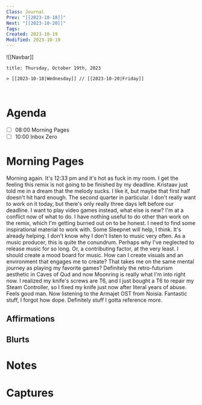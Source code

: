 ```yaml
---
Class: Journal
Prev: "[[2023-10-18]]"
Next: "[[2023-10-20]]"
Tags: 
Created: 2023-10-19
Modified: 2023-10-19
---
```


![[Navbar]]

```ad-date
title: Thursday, October 19th, 2023

> [[2023-10-18|Wednesday]] // [[2023-10-20|Friday]]



```

# Agenda

- [ ] 08:00 Morning Pages
- [ ] 10:00 Inbox Zero

# Morning Pages

Morning again. It's 12:33 pm and it's hot as fuck in my room. I get the feeling this remix is not going to be finished by my deadline. Kristaav just told me in a dream that the melody sucks. I like it, but maybe that first half doesn't hit hard enough. The second quarter in particular. I don't really want to work on it today, but there's only really three days left before our deadline. I want to play video games instead, what else is new? I'm at a conflict now of what to do. I have nothing useful to do other than work on the remix, which I'm getting burned out on to be honest. I need to find some inspirational material to work with. Some Sleepnet will help, I think. It's already helping. I don't know why I don't listen to music very often. As a music producer, this is quite the conundrum. Perhaps why I've neglected to release music for so long. Or, a contributing factor, at the very least. I should create a mood board for music. How can I create visuals and an environment that engages me to create? That takes me on the same mental journey as playing my favorite games? Definitely the retro-futurism aesthetic in Caves of Qud and now Moonring is really what I'm into right now. I realized my knife's screws are T6, and I just bought a T6 to repair my Steam Controller, so I fixed my knife just now after literal years of abuse. Feels good man. Now listening to the Armajet OST from Noisia. Fantastic stuff, I forgot how dope. Definitely stuff I gotta reference more.

## Affirmations

## Blurts

# Notes

# Captures

